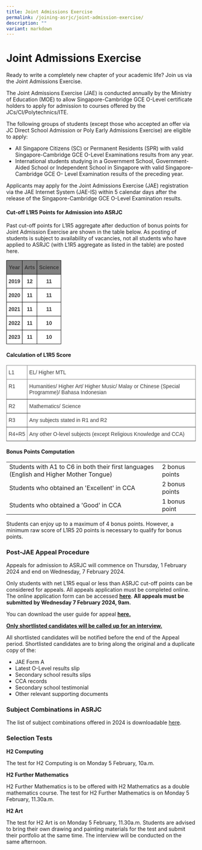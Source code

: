 ```yaml
---
title: Joint Admissions Exercise
permalink: /joining-asrjc/joint-admission-exercise/
description: ""
variant: markdown
---
```

Joint Admissions Exercise
=========================

Ready to write a completely new chapter of your academic life? Join us via the Joint Admissions Exercise.

The Joint Admissions Exercise (JAE) is conducted annually by the Ministry of Education (MOE) to allow Singapore-Cambridge GCE O-Level certificate holders to apply for admission to courses offered by the JCs/CI/Polytechnics/ITE.

The following groups of students (except those who accepted an offer via JC Direct School Admission or Poly Early Admissions Exercise) are eligible to apply:

*   All Singapore Citizens (SC) or Permanent Residents (SPR) with valid Singapore-Cambridge GCE O-Level Examinations results from any year.
*   International students studying in a Government School, Government-Aided School or Independent School in Singapore with valid Singapore-Cambridge GCE O- Level Examination results of the preceding year.

Applicants may apply for the Joint Admissions Exercise (JAE) registration via the JAE Internet System (JAE-IS) within 5 calendar days after the release of the Singapore-Cambridge GCE O-Level Examination results.

#### Cut-off L1R5 Points for Admission into ASRJC

Past cut-off points for L1R5 aggregate after deduction of bonus points for Joint Admission Exercise are shown in the table below. As posting of students is subject to availability of vacancies, not all students who have applied to ASRJC (with L1R5 aggregate as listed in the table) are posted here.

<style type="text/css">
.tg  {border-collapse:collapse;border-spacing:0;}
.tg td{border-color:black;border-style:solid;border-width:1px;font-family:Arial, sans-serif;font-size:14px;
  overflow:hidden;padding:10px 5px;word-break:normal;}
.tg th{border-color:black;border-style:solid;border-width:1px;font-family:Arial, sans-serif;font-size:14px;
  font-weight:normal;overflow:hidden;padding:10px 5px;word-break:normal;}
.tg .tg-dllr{background-color:#808080;color:#3A3A3A;font-weight:bold;text-align:center;vertical-align:top}
.tg .tg-sm4r{background-color:#FFF;color:#3A3A3A;font-weight:bold;text-align:center;vertical-align:top}
</style>
<table class="tg">
<thead>
  <tr>
    <th class="tg-dllr"><span style="font-weight:bold;font-style:inherit">Year</span></th>
    <th class="tg-dllr"><span style="font-weight:bold;font-style:inherit">Arts</span></th>
    <th class="tg-dllr"><span style="font-weight:bold;font-style:inherit">Science</span></th>
  </tr>
</thead>
<tbody>
  <tr>
    <td class="tg-sm4r"><span style="font-weight:bold;font-style:inherit">2019</span></td>
    <td class="tg-sm4r"><span style="font-weight:bold;font-style:inherit">12</span></td>
    <td class="tg-sm4r"><span style="font-weight:bold;font-style:inherit">11</span></td>
  </tr>
  <tr>
    <td class="tg-sm4r"><span style="font-weight:bold;font-style:inherit">2020</span></td>
    <td class="tg-sm4r"><span style="font-weight:bold;font-style:inherit">11</span></td>
    <td class="tg-sm4r"><span style="font-weight:bold;font-style:inherit">11</span></td>
  </tr>
  <tr>
    <td class="tg-sm4r"><span style="font-weight:bold;font-style:inherit">2021</span></td>
    <td class="tg-sm4r"><span style="font-weight:bold;font-style:inherit">11</span></td>
    <td class="tg-sm4r"><span style="font-weight:bold;font-style:inherit">11</span></td>
  </tr>
  <tr>
    <td class="tg-sm4r"><span style="font-weight:bold;font-style:inherit">2022</span></td>
    <td class="tg-sm4r"><span style="font-weight:bold;font-style:inherit">11</span></td>
    <td class="tg-sm4r"><span style="font-weight:bold;font-style:inherit">10</span></td>
  </tr>
  <tr>
    <td class="tg-sm4r"><span style="font-weight:bold;font-style:inherit">2023</span></td>
    <td class="tg-sm4r"><span style="font-weight:bold;font-style:inherit">11</span></td>
    <td class="tg-sm4r"><span style="font-weight:bold;font-style:inherit">10</span></td>
  </tr>
</tbody>
</table>

#### Calculation of L1R5 Score
	
<table style="border-collapse:collapse;border-spacing:0" class="tg"><thead><tr><th style="background-color:#FFF;border-color:inherit;border-style:solid;border-width:1px;color:#3A3A3A;font-family:Arial, sans-serif;font-size:14px;font-weight:normal;overflow:hidden;padding:10px 5px;text-align:left;vertical-align:top;word-break:normal"><span style="font-weight:inherit;font-style:inherit">L1</span></th><th style="background-color:#FFF;border-color:inherit;border-style:solid;border-width:1px;color:#3A3A3A;font-family:Arial, sans-serif;font-size:14px;font-weight:normal;overflow:hidden;padding:10px 5px;text-align:left;vertical-align:top;word-break:normal"><span style="font-weight:inherit;font-style:inherit">EL/ Higher MTL</span></th></tr></thead><tbody><tr><td style="background-color:#FFF;border-color:inherit;border-style:solid;border-width:1px;color:#3A3A3A;font-family:Arial, sans-serif;font-size:14px;overflow:hidden;padding:10px 5px;text-align:left;vertical-align:top;word-break:normal"><span style="font-weight:inherit;font-style:inherit">R1</span></td><td style="background-color:#FFF;border-color:inherit;border-style:solid;border-width:1px;color:#3A3A3A;font-family:Arial, sans-serif;font-size:14px;overflow:hidden;padding:10px 5px;text-align:left;vertical-align:top;word-break:normal"><span style="font-weight:inherit;font-style:inherit">Humanities/ Higher Art/ Higher Music/ Malay or Chinese (Special Programme)/ Bahasa Indonesian</span></td></tr><tr><td style="background-color:#FFF;border-color:inherit;border-style:solid;border-width:1px;color:#3A3A3A;font-family:Arial, sans-serif;font-size:14px;overflow:hidden;padding:10px 5px;text-align:left;vertical-align:top;word-break:normal"><span style="font-weight:inherit;font-style:inherit">R2</span></td><td style="background-color:#FFF;border-color:inherit;border-style:solid;border-width:1px;color:#3A3A3A;font-family:Arial, sans-serif;font-size:14px;overflow:hidden;padding:10px 5px;text-align:left;vertical-align:top;word-break:normal"><span style="font-weight:inherit;font-style:inherit">Mathematics/ Science</span></td></tr><tr><td style="background-color:#FFF;border-color:inherit;border-style:solid;border-width:1px;color:#3A3A3A;font-family:Arial, sans-serif;font-size:14px;overflow:hidden;padding:10px 5px;text-align:left;vertical-align:top;word-break:normal"><span style="font-weight:inherit;font-style:inherit">R3</span></td><td style="background-color:#FFF;border-color:inherit;border-style:solid;border-width:1px;color:#3A3A3A;font-family:Arial, sans-serif;font-size:14px;overflow:hidden;padding:10px 5px;text-align:left;vertical-align:top;word-break:normal"><span style="font-weight:inherit;font-style:inherit">Any subjects stated in R1 and R2</span></td></tr><tr><td style="background-color:#FFF;border-color:inherit;border-style:solid;border-width:1px;color:#3A3A3A;font-family:Arial, sans-serif;font-size:14px;overflow:hidden;padding:10px 5px;text-align:left;vertical-align:top;word-break:normal"><span style="font-weight:inherit;font-style:inherit">R4+R5</span></td><td style="background-color:#FFF;border-color:inherit;border-style:solid;border-width:1px;color:#3A3A3A;font-family:Arial, sans-serif;font-size:14px;overflow:hidden;padding:10px 5px;text-align:left;vertical-align:top;word-break:normal"><span style="font-weight:inherit;font-style:inherit">Any other O-level subjects (except Religious Knowledge and CCA)</span></td></tr></tbody></table>
	
	
#### Bonus Points Computation


<style>
</style>


<table>
  <tbody><tr>
    <td>Students with A1 to C6 in both their first languages (English and Higher Mother Tongue)</td>
		<td>2 bonus points</td>
  </tr>
  <tr>
    <td>Students who obtained an 'Excellent' in CCA</td>
    <td>2 bonus points</td>
  </tr>
  <tr>
    <td>Students who obtained a 'Good' in CCA</td>
    <td>1 bonus point</td>
  </tr>
</tbody></table>



Students can enjoy up to a maximum of 4 bonus points. However, a minimum raw score of L1R5 20 points is necessary to qualify for bonus points.

### **Post-JAE Appeal Procedure**

Appeals for admission to ASRJC will commence on Thursday, 1 February 2024 and end on Wednesday, 7 February 2024.

Only students with net L1R5 equal or less than ASRJC cut-off points can be considered for appeals.&nbsp;All appeals application must be completed online. The online application form can be accessed&nbsp;**[here](https://portal.asrjc.edu.sg/appeal)**.&nbsp;**All appeals must be submitted by Wednesday 7 February 2024, 9am.**

You can download the user guide for appeal&nbsp;**[here.](/files/2023-user-guide-for-appeal.pdf)**

<b><u>Only shortlisted candidates will be called up for an interview.</u></b>

All shortlisted candidates will be notified before the end of the Appeal period. Shortlisted candidates are to bring along the original and a duplicate copy of the:

* JAE Form A
* Latest O-Level results slip
* Secondary school results slips
* CCA records
* Secondary school testimonial
* Other relevant supporting documents

### **Subject&nbsp;Combinations&nbsp;in ASRJC**

The list of subject combinations offered in 2024 is downloadable [here](/files/Subject_Combination_List_2024.pdf).

### **Selection Tests**

**H2 Computing**

The test for H2 Computing is on Monday 5 February, 10a.m.

**H2 Further Mathematics**

H2 Further Mathematics is to be offered with H2 Mathematics as a double mathematics course. The test for H2 Further Mathematics is on Monday 5 February, 11.30a.m.

**H2 Art**

The test for H2 Art is on Monday 5 February, 11.30a.m. Students are advised to bring their own drawing and painting materials for the test and submit their portfolio at the same time. The interview will be conducted on the same afternoon.